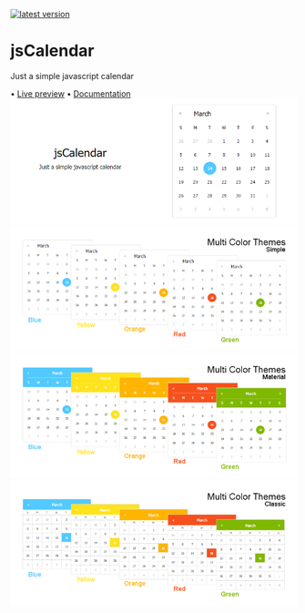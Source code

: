 [![latest version](https://img.shields.io/badge/latest%20version-v1.2-green.svg?style=flat-square)](https://github.com/GramThanos/jsCalendar/releases/latest)

# jsCalendar
Just a simple javascript calendar

• [Live preview](https://gramthanos.github.io/jsCalendar/) • [Documentation](https://gramthanos.github.io/jsCalendar/docs.html)
![preview 1](preview/preview_default.png)
![preview 3](preview/preview_theme_simple.png)
![preview 4](preview/preview_theme_material.png)
![preview 5](preview/preview_theme_classic.png)
